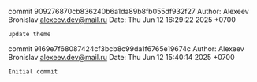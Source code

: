 commit 909276870cb836240b6a1da89b8fb055df932f27
Author: Alexeev Bronislav <alexeev.dev@mail.ru>
Date:   Thu Jun 12 16:29:22 2025 +0700

    update theme

commit 9169e7f68087424cf3bcb8c99da1f6765e19674c
Author: Alexeev Bronislav <alexeev.dev@mail.ru>
Date:   Thu Jun 12 15:40:14 2025 +0700

    Initial commit
